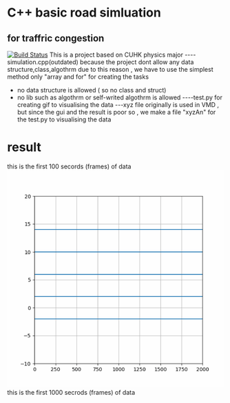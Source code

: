 # C++ basic road simluation
## for traffric congestion
[![Build Status](https://travis-ci.org/joemccann/dillinger.svg?branch=master)](https://travis-ci.org/joemccann/dillinger)
This is a project based on CUHK physics major 
----simulation.cpp(outdated) 
because the project dont allow any data structure,class,algothrm
due to this reason , we have to use the simplest method 
only "array and for" for creating the tasks 
- no data structure is allowed ( so no class and struct)
- no lib such as algothrm or self-writed algothrm is allowed
----test.py 
for creating gif to visualising the data 
---xyz file 
originally is used in VMD , but since the gui and the result is poor  so , we make a file "xyzAn" for the test.py to visualising the data 
# result 
this is the first 100 secords (frames) of data 
![alt text](https://github.com/MichaelVanHouHei/C-Project-/blob/main/roll.gif)
this is the first 1000 secrods (frames) of data
